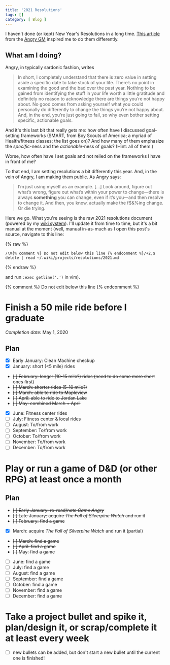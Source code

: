 ```yaml
---
title: '2021 Resolutions'
tags: []
category: [ Blog ]
---
```


I haven't done (or kept) New Year's Resolutions in a long time. [This
article][nye] from the [Angry GM][] inspired me to do them differently.

## What am I doing?

Angry, in typically sardonic fashion, writes

> In short, I completely understand that there is zero value in setting aside a
> specific date to take stock of your life. There’s no point in examining the
> good and the bad over the past year. Nothing to be gained from identifying the
> stuff in your life worth a little gratitude and definitely no reason to
> acknowledge there are things you’re not happy about. No good comes from asking
> yourself what you could personally do differently to change the things you’re
> not happy about. And, in the end, you’re just going to fail, so why even
> bother setting specific, actionable goals.

And it's this last bit that really gets me: how often have I discussed
goal-setting frameworks (SMART, from Boy Scouts of America; a myriad of
Health/fitness classes; the list goes on)? And how many of them emphasize the
*specific*-ness and the *actionable*-ness of goals? (Hint: all of them.)

Worse, how often have I set goals and not relied on the frameworks I have in
front of me?

To that end, I am setting resolutions a bit differently this year. And, in the
vein of Angry, I am making them public. As Angry says:

> I’m just using myself as an example. […] Look around, figure out what’s wrong,
> figure out what’s within your power to change—there is always **something**
> you can change, even if it’s you—and then resolve to change it. And then, you
> know, actually make the f$&%ing change. Or die trying.

Here we go. What you're seeing is the raw 2021 resolutions document (powered by
my [wiki system][]). I'll update it from time to time, but it's a bit manual at
the moment (well, manual in-as-much as I open this post's source, navigate to
this line:

{% raw %}
```vim
/\V{% comment %} Do not edit below this line {% endcomment %}/+2,$ delete | read ~/.wiki/projects/resolutions/2021.md
```
{% endraw %}

and run `:exec getline('.')` in vim).

[nye]: https://theangrygm.com/adios-2020-guten-tag-2021/
[Angry GM]: https://theangrygm.com/
[wiki system]: https://github.com/benknoble/wiki-md

{% comment %} Do not edit below this line {% endcomment %}

# Finish a 50 mile ride before I graduate

*Completion date:* May 1, 2020

## Plan

- [x] Early January: Clean Machine checkup
- [x] January: short (<5 mile) rides
- ~~[ ] February: longer (10-15 mile?) rides (need to do some more short ones first)~~
- ~~[ ] March: shorter rides (5-10 mile?)~~
- ~~[ ] March: able to ride to Mapleview~~
- ~~[ ] April: able to ride to Jordan Lake~~
- ~~[ ] May: combined March + April~~
- [x] June: Fitness center rides
- [ ] July: Fitness center & local rides
- [ ] August: To/from work
- [ ] September: To/from work
- [ ] October: To/from work
- [ ] November: To/from work
- [ ] December: To/from work

# Play or run a game of D&D (or other RPG) at least once a month

## Plan

- ~~[ ] Early January: re-read/note *Game Angry*~~
- ~~[ ] Late January: acquire *The Fall of Silverpine Watch* and run it~~
- ~~[ ] February: find a game~~
- [x] March: acquire *The Fall of Silverpine Watch* and run it (partial)
- ~~[ ] March: find a game~~
- ~~[ ] April: find a game~~
- ~~[ ] May: find a game~~
- [ ] June: find a game
- [ ] July: find a game
- [ ] August: find a game
- [ ] September: find a game
- [ ] October: find a game
- [ ] November: find a game
- [ ] December: find a game

# Take a project bullet and spike it, plan/design it, or scrap/complete it at least every week

- [ ] new bullets can be added, but don't start a new bullet until the current one
  is finished!

